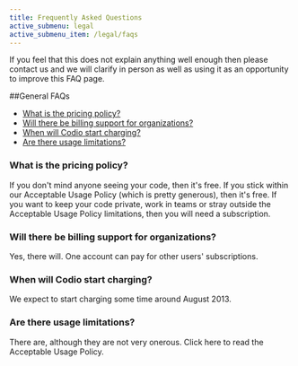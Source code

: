 ```yaml
---
title: Frequently Asked Questions
active_submenu: legal
active_submenu_item: /legal/faqs
---
```


If you feel that this does not explain anything well enough then please contact us and we will clarify in person as well as using it as an opportunity to improve this FAQ page.

##General FAQs

   - [What is the pricing policy?](#pricing)
   - [Will there be billing support for organizations?](#organizations) 
   - [When will Codio start charging?](#golive)
   - [Are there usage limitations?](#limitations)


### <a id="pricing"></a>What is the pricing policy?
If you don't mind anyone seeing your code, then it's free. If you stick within our Acceptable Usage Policy (which is pretty generous), then it's free. If you want to keep your code private, work in teams or stray outside the Acceptable Usage Policy limitations, then you will need a subscription.

### <a id="organizations"></a>Will there be billing support for organizations?
Yes, there will. One account can pay for other users' subscriptions.

### <a id="golive"></a>When will Codio start charging?
We expect to start charging some time around August 2013. 
 
### <a id="limitations"></a>Are there usage limitations?
There are, although they are not very onerous. Click here to read the Acceptable Usage Policy.

 